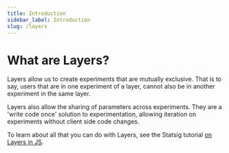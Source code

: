 ```yaml
---
title: Introduction
sidebar_label: Introduction
slug: /layers
---
```


# What are Layers?
Layers allow us to create experiments that are mutually exclusive. That is to say, users that are in one experiment of a layer, cannot also be in another experiment in the same layer.

Layers also allow the sharing of parameters across experiments. They are a 'write code once' solution to experimentation, allowing iteration on experiments without client side code changes.


To learn about all that you can do with Layers, see the Statsig tutorial [on Layers in JS](/layers/js-tutorial).
